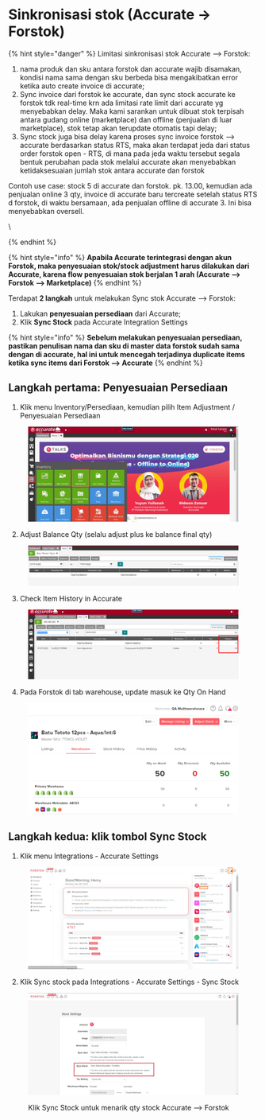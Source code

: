 # Sinkronisasi stok (Accurate → Forstok)

{% hint style="danger" %}
Limitasi sinkronisasi stok Accurate --> Forstok:

1. nama produk dan sku antara forstok dan accurate wajib disamakan, kondisi nama sama dengan sku berbeda bisa mengakibatkan error ketika auto create invoice di accurate;
2. Sync invoice dari forstok ke accurate, dan sync stock accurate ke forstok tdk real-time krn ada limitasi rate limit dari accurate yg menyebabkan delay. Maka kami sarankan untuk dibuat stok terpisah antara gudang online (marketplace) dan offline (penjualan di luar marketplace), stok tetap akan terupdate otomatis tapi delay;
3. Sync stock juga bisa delay karena proses sync invoice forstok --> accurate berdasarkan status RTS, maka akan terdapat jeda dari status order forstok open - RTS, di mana pada jeda waktu tersebut segala bentuk perubahan pada stok melalui accurate akan menyebabkan ketidaksesuaian jumlah stok antara accurate dan forstok



Contoh use case: stock 5 di accurate dan forstok. pk. 13.00, kemudian ada penjualan online 3 qty, invoice di accurate baru tercreate setelah status RTS d forstok, di waktu bersamaan, ada penjualan offline di accurate 3. Ini bisa menyebabkan oversell.

\

{% endhint %}

{% hint style="info" %}
**Apabila Accurate terintegrasi dengan akun Forstok, maka penyesuaian stok/stock adjustment harus dilakukan dari Accurate, karena flow penyesuaian stok berjalan 1 arah (Accurate --> Forstok --> Marketplace)**
{% endhint %}

Terdapat **2 langkah** untuk melakukan Sync stok Accurate --> Forstok:

1. Lakukan **penyesuaian persediaan** dari Accurate;
2. Klik **Sync Stock** pada Accurate Integration Settings

{% hint style="info" %}
**Sebelum melakukan penyesuaian persediaan, pastikan penulisan nama dan sku di master data forstok sudah sama dengan di accurate, hal ini untuk mencegah terjadinya duplicate items ketika sync items dari Forstok --> Accurate**
{% endhint %}

## **Langkah pertama: Penyesuaian Persediaan**

1. Klik menu Inventory/Persediaan, kemudian pilih Item Adjustment / Penyesuaian Persediaan

<figure><img src="../../../.gitbook/assets/image (4) (2).png" alt=""><figcaption></figcaption></figure>

2. Adjust Balance Qty (selalu adjust plus ke balance final qty)

<figure><img src="../../../.gitbook/assets/image (1) (1).png" alt=""><figcaption></figcaption></figure>

3. Check Item History in Accurate

<figure><img src="../../../.gitbook/assets/image (2) (2).png" alt=""><figcaption></figcaption></figure>

4. Pada Forstok di tab warehouse, update masuk ke Qty On Hand

<figure><img src="../../../.gitbook/assets/image (29).png" alt=""><figcaption></figcaption></figure>

## **Langkah kedua**: klik tombol **Sync Stock**

1. Klik menu Integrations - Accurate Settings

<figure><img src="../../../.gitbook/assets/image (3) (2).png" alt=""><figcaption></figcaption></figure>

2. Klik Sync stock pada Integrations - Accurate Settings - Sync Stock

<figure><img src="../../../.gitbook/assets/Screenshot 2022-09-26 110305.jpg" alt=""><figcaption><p>Klik Sync Stock untuk menarik qty stock Accurate --> Forstok</p></figcaption></figure>
